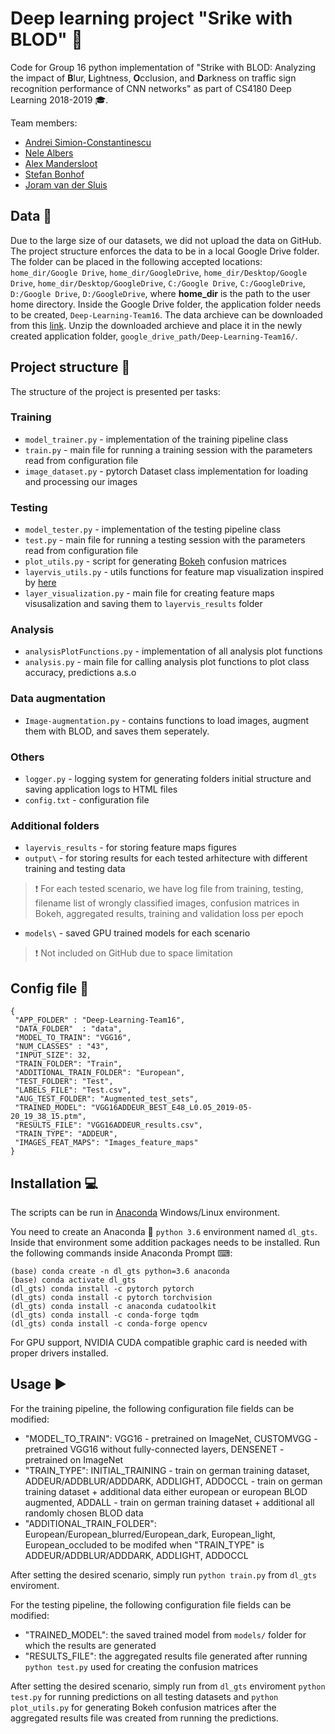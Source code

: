 # Deep learning project "Srike with BLOD" :vertical_traffic_light:

Code for Group 16 python implementation of "Strike with BLOD: Analyzing the impact of **B**lur, **L**ightness, **O**cclusion, and **D**arkness on traffic sign recognition performance of CNN networks" as part of CS4180 Deep Learning 2018-2019 :mortar_board:.

Team members:

 * [Andrei Simion-Constantinescu](https://www.linkedin.com/in/andrei-simion-constantinescu/)
 * [Nele Albers](https://github.com/nelealbers)
 * [Alex Mandersloot](https://github.com/Aleexm)
 * [Stefan Bonhof](https://github.com/SDBonhof)
 * [Joram van der Sluis](https://github.com/joramvdsluis)
 
 ## Data :floppy_disk:
 
 Due to the large size of our datasets, we did not upload the data on GitHub. The project structure enforces the data to be in a local Google Drive folder. The folder can be placed in the following accepted locations: `home_dir/Google Drive`, `home_dir/GoogleDrive`, `home_dir/Desktop/Google Drive`, `home_dir/Desktop/GoogleDrive`, `C:/Google Drive`, `C:/GoogleDrive`, `D:/Google Drive`, `D:/GoogleDrive`, where **home_dir** is the path to the user home directory. Inside the Google Drive folder, the application folder needs to be created, `Deep-Learning-Team16`. The data archieve can be downloaded from this [link](https://drive.google.com/file/d/18ZK4E9jfKA8pvgsDfyMq0CiOxbw7Iq9B/view?usp=sharing). Unzip the downloaded archieve and place it in the newly created application folder, `google_drive_path/Deep-Learning-Team16/`.
 
 ## Project structure :open_file_folder:
 
 The structure of the project is presented per tasks:
 
 ### Training
 
 * `model_trainer.py` - implementation of the training pipeline class
 * `train.py` - main file for running a training session with the parameters read from configuration file
 * `image_dataset.py` - pytorch Dataset class implementation for loading and processing our images

### Testing

* `model_tester.py` - implementation of the testing pipeline class
* `test.py` - main file for running a testing session with the parameters read from configuration file
* `plot_utils.py` - script for generating [Bokeh](https://bokeh.pydata.org/en/latest/) confusion matrices
* `layervis_utils.py` - utils functions for feature map visualization inspired by [here](https://github.com/utkuozbulak/pytorch-cnn-visualizations)
* `layer_visualization.py` - main file for creating feature maps visusalization and saving them to `layervis_results` folder

### Analysis

* `analysisPlotFunctions.py` - implementation of all analysis plot functions
* `analysis.py` - main file for calling analysis plot functions to plot class accuracy, predictions a.s.o

### Data augmentation

* `Image-augmentation.py` - contains functions to load images, augment them with BLOD, and saves them seperately.

### Others
* `logger.py` -  logging system for generating folders initial structure and saving application logs to HTML files
* `config.txt` - configuration file

### Additional folders
* `layervis_results` - for storing feature maps figures
* `output\` - for storing results for each tested arhitecture with different training and testing data
> :exclamation: For each tested scenario, we have log file from training, testing, filename list of wrongly classified images, confusion matrices in Bokeh, aggregated results, training and validation loss per epoch
* `models\` - saved GPU trained models for each scenario
> :exclamation: Not included on GitHub due to space limitation
 
## Config file :bookmark_tabs:
 
 ```
{
  "APP_FOLDER" : "Deep-Learning-Team16",
  "DATA_FOLDER"  : "data",
  "MODEL_TO_TRAIN": "VGG16",
  "NUM_CLASSES" : "43",
  "INPUT_SIZE": 32,
  "TRAIN_FOLDER": "Train",
  "ADDITIONAL_TRAIN_FOLDER": "European",
  "TEST_FOLDER": "Test",
  "LABELS_FILE": "Test.csv",
  "AUG_TEST_FOLDER": "Augmented_test_sets",
  "TRAINED_MODEL": "VGG16ADDEUR_BEST_E48_L0.05_2019-05-20_19_38_15.ptm",
  "RESULTS_FILE": "VGG16ADDEUR_results.csv",
  "TRAIN_TYPE": "ADDEUR",
  "IMAGES_FEAT_MAPS": "Images_feature_maps"
}
```

## Installation :computer:

The scripts can be run in [Anaconda](https://www.anaconda.com/download/) Windows/Linux environment.

You need to create an Anaconda :snake: `python 3.6` environment named `dl_gts`.
Inside that environment some addition packages needs to be installed. Run the following commands inside Anaconda Prompt ⌨:
```shell
(base) conda create -n dl_gts python=3.6 anaconda
(base) conda activate dl_gts
(dl_gts) conda install -c pytorch pytorch
(dl_gts) conda install -c pytorch torchvision
(dl_gts) conda install -c anaconda cudatoolkit
(dl_gts) conda install -c conda-forge tqdm 
(dl_gts) conda install -c conda-forge opencv
```

For GPU support, NVIDIA CUDA compatible graphic card is needed with proper drivers installed.

## Usage :arrow_forward:

For the training pipeline, the following configuration file fields can be modified:
* "MODEL_TO_TRAIN": VGG16 - pretrained on ImageNet, CUSTOMVGG - pretrained VGG16 without fully-connected layers, DENSENET - pretrained on ImageNet
* "TRAIN_TYPE": INITIAL_TRAINING - train on german training dataset, ADDEUR/ADDBLUR/ADDDARK, ADDLIGHT, ADDOCCL - train on german training dataset + additional data either european or european BLOD augmented, ADDALL - train on german training dataset + additional all randomly chosen BLOD data
* "ADDITIONAL_TRAIN_FOLDER": European/European_blurred/European_dark, European_light, European_occluded to be modifed when "TRAIN_TYPE" is ADDEUR/ADDBLUR/ADDDARK, ADDLIGHT, ADDOCCL

After setting the desired scenario, simply run `python train.py` from `dl_gts` enviroment.

For the testing pipeline, the following configuration file fields can be modified:
* "TRAINED_MODEL": the saved trained model from `models/` folder for which the results are generated
* "RESULTS_FILE": the aggregated results file generated after running `python test.py` used for creating the confusion matrices

After setting the desired scenario, simply run from `dl_gts` enviroment `python test.py` for running predictions on all testing datasets and `python plot_utils.py` for generating Bokeh confusion matrices after the aggregated results file was created from running the predictions.



